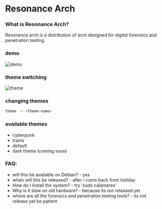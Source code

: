 # Resonance Arch

### What is Resonance Arch?

Resonance arch is a distribution of arch designed for digital forensics and penetration testing.

### demo

![demo](https://user-images.githubusercontent.com/78325649/126049150-f395f465-0ded-491f-9526-c18c14270bf5.gif)

### theme switching

![theme](https://user-images.githubusercontent.com/78325649/126049086-cc2bf8fd-3919-4642-b271-ebac9294f3da.gif)

### changing themes

```bash
theme -n <theme-name>

```

### available themes

- cyberpunk
- trains
- default
- dark theme (coming soon)

### FAQ:

- will this be available on Debian? - yes
- when will this be released? - after i come back from holiday
- How do i install the system? - try 'sudo calamares'
- Why is it slow on old hardware? - because its not released yet
- where are all the forensics and penetration testing tools? - its not release yet be patient
